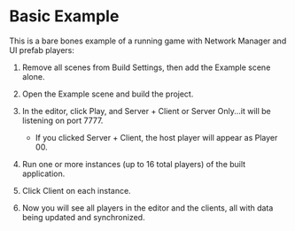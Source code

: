 # Basic Example

This is a bare bones example of a running game with Network Manager and UI prefab players:

1.  Remove all scenes from Build Settings, then add the Example scene alone.

2.  Open the Example scene and build the project.

3.  In the editor, click Play, and Server + Client or Server Only...it will be listening on port 7777.  
    - If you clicked Server + Client, the host player will appear as Player 00.

4.  Run one or more instances (up to 16 total players) of the built application.

5.  Click Client on each instance.

6.  Now you will see all players in the editor and the clients, all with data being updated and synchronized.
